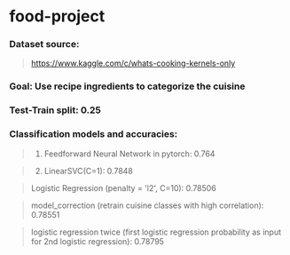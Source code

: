 # food-project
### Dataset source:
>https://www.kaggle.com/c/whats-cooking-kernels-only
### Goal: Use recipe ingredients to categorize the cuisine

### Test-Train split: 0.25
### Classification models and accuracies:
>1. Feedforward Neural Network in pytorch: 0.764

>2. LinearSVC(C=1): 0.7848

>Logistic Regression (penalty = 'l2', C=10): 0.78506

>model_correction (retrain cuisine classes with high correlation): 0.78551

>logistic regression twice (first logistic regression probability as input for 2nd logistic regression): 0.78795
